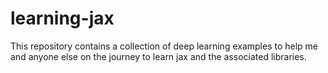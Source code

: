 # learning-jax
This repository contains a collection of deep learning examples to help me and anyone else on the journey to learn jax and the associated libraries. 
